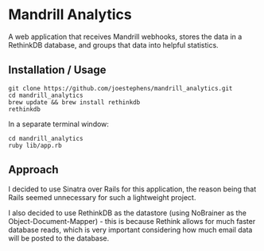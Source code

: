 # Mandrill Analytics
A web application that receives Mandrill webhooks, stores the data in a RethinkDB database, and groups that data into helpful statistics.

## Installation / Usage
```
git clone https://github.com/joestephens/mandrill_analytics.git
cd mandrill_analytics
brew update && brew install rethinkdb
rethinkdb
```
In a separate terminal window:
```
cd mandrill_analytics
ruby lib/app.rb
```
## Approach
I decided to use Sinatra over Rails for this application, the reason being that Rails seemed unnecessary for such a lightweight project.

I also decided to use RethinkDB as the datastore (using NoBrainer as the Object-Document-Mapper) - this is because Rethink allows for much faster database reads, which is very important considering how much email data will be posted to the database.
